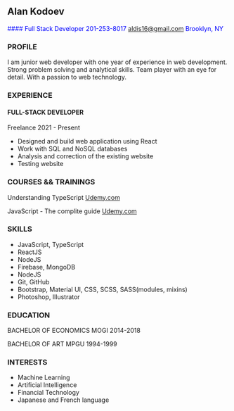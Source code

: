 ## Alan Kodoev
<span style="color: blue"> #### Full Stack Developer
201-253-8017
aldis16@gmail.com
Brooklyn, NY 
</span>

### PROFILE
I am junior web developer with one year of experience in web
development. Strong problem solving and analytical skills. Team player
with an eye for detail. With a passion to web technology.

### EXPERIENCE
#### FULL-STACK DEVELOPER
Freelance
2021 - Present
 - Designed and build web application using React
 - Work with SQL and NoSQL databases
 - Analysis and correction of the existing website
 - Testing website
### COURSES && TRAININGS
Understanding TypeScript
[Udemy.com](https://www.udemy.com/certificate/UC-27273521-f08a-4acd-802e-c28507f76eef/)

JavaScript - The complite guide
[Udemy.com](https://www.udemy.com/certificate/UC-528c5d74-2937-4b57-85ca-ef9018a0473b/)

### SKILLS
- JavaScript, TypeScript
- ReactJS
- NodeJS
- Firebase, MongoDB
- NodeJS
- Git, GitHub
- Bootstrap, Material UI, CSS, SCSS, SASS(modules, mixins)
- Photoshop, Illustrator

### EDUCATION
BACHELOR OF ECONOMICS
MOGI
2014-2018

BACHELOR OF ART
MPGU
1994-1999

### INTERESTS
- Machine Learning
- Artificial Intelligence
- Financial Technology
- Japanese and French language
